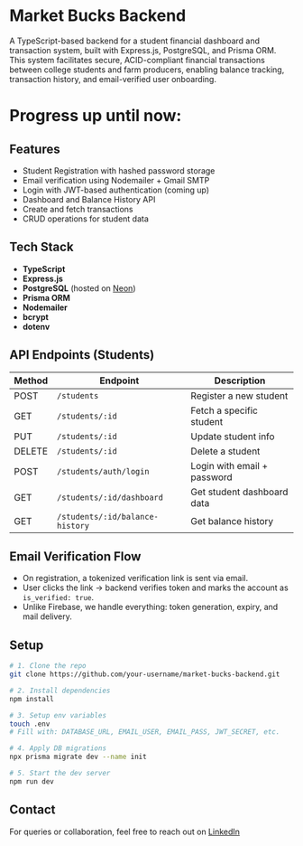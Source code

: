 # Market Bucks Backend

A TypeScript-based backend for a student financial dashboard and transaction system, built with Express.js, PostgreSQL, and Prisma ORM.
This system facilitates secure, ACID-compliant financial transactions between college students and farm producers, enabling balance tracking, transaction history, and email-verified user onboarding.

# Progress up until now: 

## Features

- Student Registration with hashed password storage
- Email verification using Nodemailer + Gmail SMTP
- Login with JWT-based authentication (coming up)
- Dashboard and Balance History API
- Create and fetch transactions
- CRUD operations for student data

## Tech Stack

- **TypeScript**
- **Express.js**
- **PostgreSQL** (hosted on [Neon](https://neon.tech))
- **Prisma ORM**
- **Nodemailer**
- **bcrypt**
- **dotenv**

## API Endpoints (Students)

| Method | Endpoint                        | Description                    |
|--------|----------------------------------|--------------------------------|
| POST   | `/students`                     | Register a new student         |
| GET    | `/students/:id`                 | Fetch a specific student       |
| PUT    | `/students/:id`                 | Update student info            |
| DELETE | `/students/:id`                 | Delete a student               |
| POST   | `/students/auth/login`          | Login with email + password    |
| GET    | `/students/:id/dashboard`       | Get student dashboard data     |
| GET    | `/students/:id/balance-history` | Get balance history            |

## Email Verification Flow

- On registration, a tokenized verification link is sent via email.
- User clicks the link → backend verifies token and marks the account as `is_verified: true`.
- Unlike Firebase, we handle everything: token generation, expiry, and mail delivery.

## Setup

```bash
# 1. Clone the repo
git clone https://github.com/your-username/market-bucks-backend.git

# 2. Install dependencies
npm install

# 3. Setup env variables
touch .env
# Fill with: DATABASE_URL, EMAIL_USER, EMAIL_PASS, JWT_SECRET, etc.

# 4. Apply DB migrations
npx prisma migrate dev --name init

# 5. Start the dev server
npm run dev
```

## Contact
For queries or collaboration, feel free to reach out on [LinkedIn](https://www.linkedin.com/in/sabih-khan-1824021a3/)
